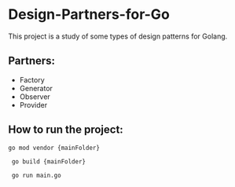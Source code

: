 # Design-Partners-for-Go

This project is a study of some types of design patterns for Golang. 

## Partners:
- Factory
- Generator
- Observer
- Provider

## How to run the project:
```
go mod vendor {mainFolder}
```

```
 go build {mainFolder}
```

```
 go run main.go
```
